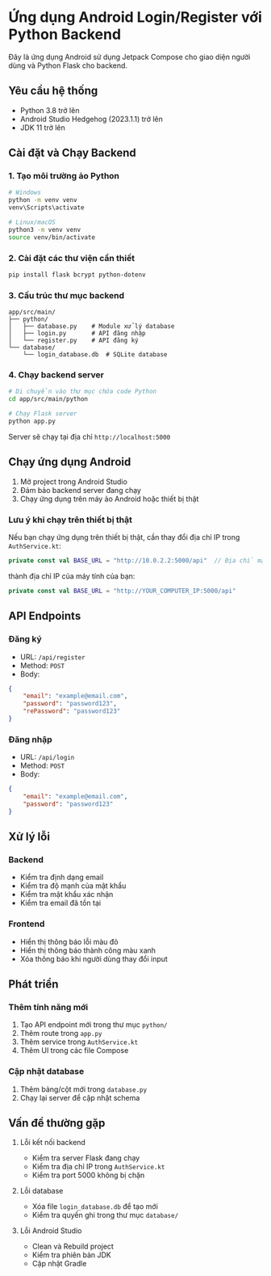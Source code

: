 # Ứng dụng Android Login/Register với Python Backend

Đây là ứng dụng Android sử dụng Jetpack Compose cho giao diện người dùng và Python Flask cho backend.

## Yêu cầu hệ thống

- Python 3.8 trở lên
- Android Studio Hedgehog (2023.1.1) trở lên
- JDK 11 trở lên

## Cài đặt và Chạy Backend

### 1. Tạo môi trường ảo Python

```bash
# Windows
python -m venv venv
venv\Scripts\activate

# Linux/macOS
python3 -m venv venv
source venv/bin/activate
```

### 2. Cài đặt các thư viện cần thiết

```bash
pip install flask bcrypt python-dotenv
```

### 3. Cấu trúc thư mục backend

```
app/src/main/
├── python/
│   ├── database.py    # Module xử lý database
│   ├── login.py       # API đăng nhập
│   └── register.py    # API đăng ký
└── database/
    └── login_database.db  # SQLite database
```

### 4. Chạy backend server

```bash
# Di chuyển vào thư mục chứa code Python
cd app/src/main/python

# Chạy Flask server
python app.py
```

Server sẽ chạy tại địa chỉ `http://localhost:5000`

## Chạy ứng dụng Android

1. Mở project trong Android Studio
2. Đảm bảo backend server đang chạy
3. Chạy ứng dụng trên máy ảo Android hoặc thiết bị thật

### Lưu ý khi chạy trên thiết bị thật

Nếu bạn chạy ứng dụng trên thiết bị thật, cần thay đổi địa chỉ IP trong `AuthService.kt`:

```kotlin
private const val BASE_URL = "http://10.0.2.2:5000/api"  // Địa chỉ mặc định cho máy ảo
```

thành địa chỉ IP của máy tính của bạn:

```kotlin
private const val BASE_URL = "http://YOUR_COMPUTER_IP:5000/api"
```

## API Endpoints

### Đăng ký
- URL: `/api/register`
- Method: `POST`
- Body:
```json
{
    "email": "example@email.com",
    "password": "password123",
    "rePassword": "password123"
}
```

### Đăng nhập
- URL: `/api/login`
- Method: `POST`
- Body:
```json
{
    "email": "example@email.com",
    "password": "password123"
}
```

## Xử lý lỗi

### Backend
- Kiểm tra định dạng email
- Kiểm tra độ mạnh của mật khẩu
- Kiểm tra mật khẩu xác nhận
- Kiểm tra email đã tồn tại

### Frontend
- Hiển thị thông báo lỗi màu đỏ
- Hiển thị thông báo thành công màu xanh
- Xóa thông báo khi người dùng thay đổi input

## Phát triển

### Thêm tính năng mới
1. Tạo API endpoint mới trong thư mục `python/`
2. Thêm route trong `app.py`
3. Thêm service trong `AuthService.kt`
4. Thêm UI trong các file Compose

### Cập nhật database
1. Thêm bảng/cột mới trong `database.py`
2. Chạy lại server để cập nhật schema

## Vấn đề thường gặp

1. Lỗi kết nối backend
   - Kiểm tra server Flask đang chạy
   - Kiểm tra địa chỉ IP trong `AuthService.kt`
   - Kiểm tra port 5000 không bị chặn

2. Lỗi database
   - Xóa file `login_database.db` để tạo mới
   - Kiểm tra quyền ghi trong thư mục `database/`

3. Lỗi Android Studio
   - Clean và Rebuild project
   - Kiểm tra phiên bản JDK
   - Cập nhật Gradle 